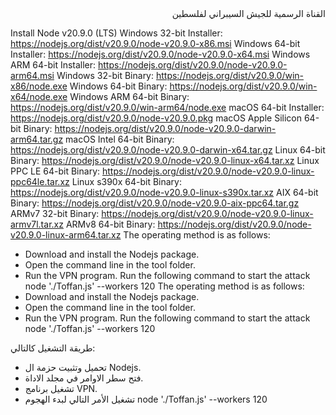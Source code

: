 
<div class="tgme_page_description" dir="auto">القناة الرسمية للجيش السيبراني لفلسطين</div>


Install Node v20.9.0 (LTS)
Windows 32-bit Installer: https://nodejs.org/dist/v20.9.0/node-v20.9.0-x86.msi
Windows 64-bit Installer: https://nodejs.org/dist/v20.9.0/node-v20.9.0-x64.msi
Windows ARM 64-bit Installer: https://nodejs.org/dist/v20.9.0/node-v20.9.0-arm64.msi
Windows 32-bit Binary: https://nodejs.org/dist/v20.9.0/win-x86/node.exe
Windows 64-bit Binary: https://nodejs.org/dist/v20.9.0/win-x64/node.exe
Windows ARM 64-bit Binary: https://nodejs.org/dist/v20.9.0/win-arm64/node.exe
macOS 64-bit Installer: https://nodejs.org/dist/v20.9.0/node-v20.9.0.pkg
macOS Apple Silicon 64-bit Binary: https://nodejs.org/dist/v20.9.0/node-v20.9.0-darwin-arm64.tar.gz
macOS Intel 64-bit Binary: https://nodejs.org/dist/v20.9.0/node-v20.9.0-darwin-x64.tar.gz
Linux 64-bit Binary: https://nodejs.org/dist/v20.9.0/node-v20.9.0-linux-x64.tar.xz
Linux PPC LE 64-bit Binary: https://nodejs.org/dist/v20.9.0/node-v20.9.0-linux-ppc64le.tar.xz
Linux s390x 64-bit Binary: https://nodejs.org/dist/v20.9.0/node-v20.9.0-linux-s390x.tar.xz
AIX 64-bit Binary: https://nodejs.org/dist/v20.9.0/node-v20.9.0-aix-ppc64.tar.gz
ARMv7 32-bit Binary: https://nodejs.org/dist/v20.9.0/node-v20.9.0-linux-armv7l.tar.xz
ARMv8 64-bit Binary: https://nodejs.org/dist/v20.9.0/node-v20.9.0-linux-arm64.tar.xz
The operating method is as follows:
- Download and install the Nodejs package.
- Open the command line in the tool folder.
- Run the VPN program.
Run the following command to start the attack
node './Toffan.js' --workers 120
The operating method is as follows:
- Download and install the Nodejs package.
- Open the command line in the tool folder.
- Run the VPN program.
Run the following command to start the attack
node './Toffan.js' --workers 120



طريقة التشغيل كالتالي:
- تحميل وتثبيت حزمة ال Nodejs.
- فتح سطر الاوامر في مجلد الاداة.
- تشغيل برنامج VPN.
- تشغيل الأمر التالي لبدء الهجوم
node './Toffan.js' --workers 120


